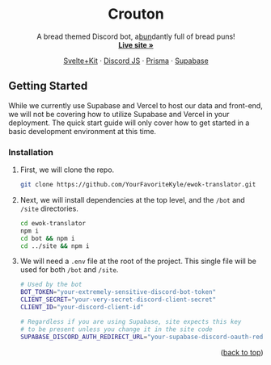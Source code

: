 <a name="readme-top"></a>

<div align="center">
  <h1 align="center">Crouton</h3>

  <p align="center">
    A bread themed Discord bot, a<u>bun</u>dantly full of bread puns!
    <br />
    <a href="https://ewok-translator.vercel.app"><strong>Live site »</strong></a>
  </p>
  <p>
  <a href="https://kit.svelte.dev/">Svelte+Kit</a>
  <span> · </span>
  <a href="https://discord.js.org/">Discord JS</a>
  <span> · </span>
  <a href="https://www.prisma.io/">Prisma</a>
  <span> · </span>
  <a href="https://supabase.com">Supabase</a>
  </p>
</div>

<!-- GETTING STARTED -->

## Getting Started

While we currently use Supabase and Vercel to host our data and front-end, we will not be covering how to utilize Supabase and Vercel in your deployment. The quick start guide will only cover how to get started in a basic development environment at this time.

### Installation

1. First, we will clone the repo.
   ```sh
   git clone https://github.com/YourFavoriteKyle/ewok-translator.git
   ```
2. Next, we will install dependencies at the top level, and the `/bot` and `/site` directories.
   ```sh
   cd ewok-translator
   npm i
   cd bot && npm i
   cd ../site && npm i
   ```
3. We will need a `.env` file at the root of the project. This single file will be used for both `/bot` and `/site`.

   ```sh
   # Used by the bot
   BOT_TOKEN="your-extremely-sensitive-discord-bot-token"
   CLIENT_SECRET="your-very-secret-discord-client-secret"
   CLIENT_ID="your-discord-client-id"

   # Regardless if you are using Supabase, site expects this key
   # to be present unless you change it in the site code
   SUPABASE_DISCORD_AUTH_REDIRECT_URL="your-supabase-discord-oauth-redirect-url"
   ```

<p align="right">(<a href="#readme-top">back to top</a>)</p>
